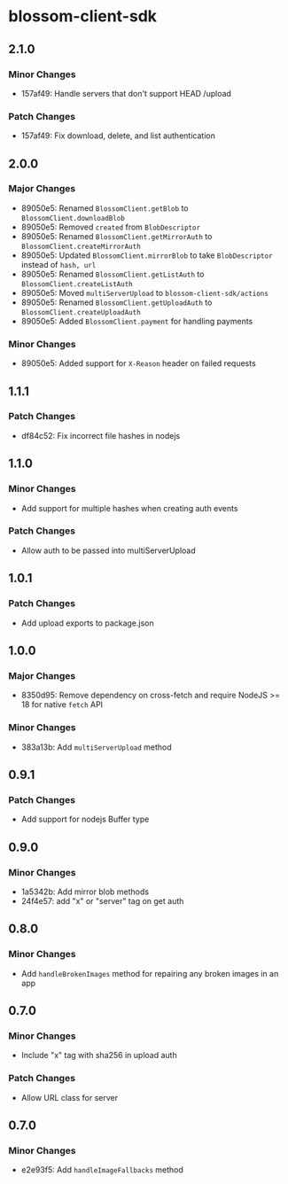# blossom-client-sdk

## 2.1.0

### Minor Changes

- 157af49: Handle servers that don't support HEAD /upload

### Patch Changes

- 157af49: Fix download, delete, and list authentication

## 2.0.0

### Major Changes

- 89050e5: Renamed `BlossomClient.getBlob` to `BlossomClient.downloadBlob`
- 89050e5: Removed `created` from `BlobDescriptor`
- 89050e5: Renamed `BlossomClient.getMirrorAuth` to `BlossomClient.createMirrorAuth`
- 89050e5: Updated `BlossomClient.mirrorBlob` to take `BlobDescriptor` instead of `hash, url`
- 89050e5: Renamed `BlossomClient.getListAuth` to `BlossomClient.createListAuth`
- 89050e5: Moved `multiServerUpload` to `blossom-client-sdk/actions`
- 89050e5: Renamed `BlossomClient.getUploadAuth` to `BlossomClient.createUploadAuth`
- 89050e5: Added `BlossomClient.payment` for handling payments

### Minor Changes

- 89050e5: Added support for `X-Reason` header on failed requests

## 1.1.1

### Patch Changes

- df84c52: Fix incorrect file hashes in nodejs

## 1.1.0

### Minor Changes

- Add support for multiple hashes when creating auth events

### Patch Changes

- Allow auth to be passed into multiServerUpload

## 1.0.1

### Patch Changes

- Add upload exports to package.json

## 1.0.0

### Major Changes

- 8350d95: Remove dependency on cross-fetch and require NodeJS >= 18 for native `fetch` API

### Minor Changes

- 383a13b: Add `multiServerUpload` method

## 0.9.1

### Patch Changes

- Add support for nodejs Buffer type

## 0.9.0

### Minor Changes

- 1a5342b: Add mirror blob methods
- 24f4e57: add "x" or "server" tag on get auth

## 0.8.0

### Minor Changes

- Add `handleBrokenImages` method for repairing any broken images in an app

## 0.7.0

### Minor Changes

- Include "x" tag with sha256 in upload auth

### Patch Changes

- Allow URL class for server

## 0.7.0

### Minor Changes

- e2e93f5: Add `handleImageFallbacks` method
